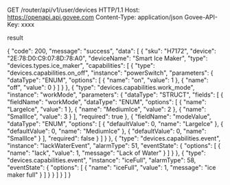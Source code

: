 
GET /router/api/v1/user/devices HTTP/1.1
Host: https://openapi.api.govee.com
Content-Type: application/json
Govee-API-Key: xxxx



result


{
    "code": 200,
    "message": "success",
    "data": [
        {
            "sku": "H7172",
            "device": "2E:78:D0:C9:07:8D:78:A0",
            "deviceName": "Smart Ice Maker",
            "type": "devices.types.ice_maker",
            "capabilities": [
                {
                    "type": "devices.capabilities.on_off",
                    "instance": "powerSwitch",
                    "parameters": {
                        "dataType": "ENUM",
                        "options": [
                            {
                                "name": "on",
                                "value": 1
                            },
                            {
                                "name": "off",
                                "value": 0
                            }
                        ]
                    }
                },
                {
                    "type": "devices.capabilities.work_mode",
                    "instance": "workMode",
                    "parameters": {
                        "dataType": "STRUCT",
                        "fields": [
                            {
                                "fieldName": "workMode",
                                "dataType": "ENUM",
                                "options": [
                                    {
                                        "name": "LargeIce",
                                        "value": 1
                                    },
                                    {
                                        "name": "MediumIce",
                                        "value": 2
                                    },
                                    {
                                        "name": "SmallIce",
                                        "value": 3
                                    }
                                ],
                                "required": true
                            },
                            {
                                "fieldName": "modeValue",
                                "dataType": "ENUM",
                                "options": [
                                    {
                                        "defaultValue": 0,
                                        "name": "LargeIce"
                                    },
                                    {
                                        "defaultValue": 0,
                                        "name": "MediumIce"
                                    },
                                    {
                                        "defaultValue": 0,
                                        "name": "SmallIce"
                                    }
                                ],
                                "required": false
                            }
                        ]
                    }
                },
                {
                    "type": "devices.capabilities.event",
                    "instance": "lackWaterEvent",
                    "alarmType": 51,
                    "eventState": {
                        "options": [
                            {
                                "name": "lack",
                                "value": 1,
                                "message": "Lack of Water"
                            }
                        ]
                    }
                },
                {
                    "type": "devices.capabilities.event",
                    "instance": "iceFull",
                    "alarmType": 58,
                    "eventState": {
                        "options": [
                            {
                                "name": "iceFull",
                                "value": 1,
                                "message": "ice maker full"
                            }
                        ]
                    }
                }
            ]
        }
    ]
}